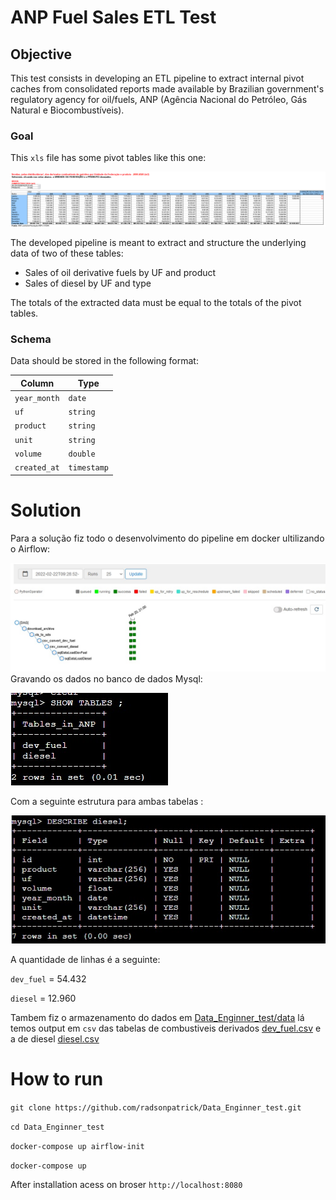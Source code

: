 # ANP Fuel Sales ETL Test

## Objective

This test consists in developing an ETL pipeline to extract internal pivot caches from consolidated reports made available by Brazilian government's regulatory agency for oil/fuels, ANP (Agência Nacional do Petróleo, Gás Natural e Biocombustíveis).
### Goal

This `xls` file has some pivot tables like this one:

![Pivot Table](./images/pivot.png)

The developed pipeline is meant to extract and structure the underlying data of two of these tables:
- Sales of oil derivative fuels by UF and product
- Sales of diesel by UF and type

The totals of the extracted data must be equal to the totals of the pivot tables.

### Schema

Data should be stored in the following format:

| Column       | Type        |
| ------------ | ----------- |
| `year_month` | `date`      |
| `uf`         | `string`    |
| `product`    | `string`    |
| `unit`       | `string`    |
| `volume`     | `double`    |
| `created_at` | `timestamp` |

# Solution
Para a solução fiz todo o desenvolvimento do pipeline em docker ultilizando o Airflow:

![Aiflow](./images/airflow.jpg)
Gravando os dados no banco de dados Mysql:

![mysql](./images/mysql.jpg)

Com a seguinte estrutura para ambas tabelas :

![estrutura](./images/diesel.jpg)

A quantidade de linhas é a seguinte:

`dev_fuel` = 54.432

`diesel` = 12.960

Tambem fiz o armazenamento do dados em  [Data_Enginner_test/data](https://github.com/radsonpatrick/Data_Enginner_test/tree/main/data) lá temos output em `csv` das tabelas de combustiveis derivados [dev_fuel.csv](https://github.com/radsonpatrick/Data_Enginner_test/blob/main/data/dev_fuel.csv) e a de diesel [diesel.csv](https://github.com/radsonpatrick/Data_Enginner_test/blob/main/data/diesel.csv) 

# How to run
`git clone https://github.com/radsonpatrick/Data_Enginner_test.git`

`cd Data_Enginner_test`

`docker-compose up airflow-init`

`docker-compose up`

After installation acess on broser `http://localhost:8080`
